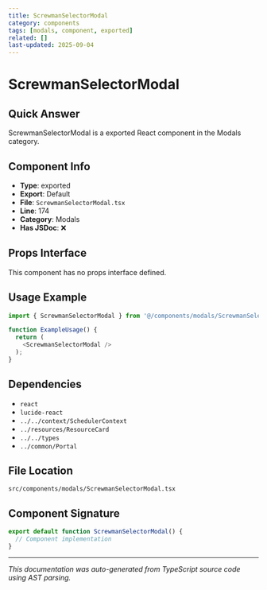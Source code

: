 ```yaml
---
title: ScrewmanSelectorModal
category: components
tags: [modals, component, exported]
related: []
last-updated: 2025-09-04
---
```


# ScrewmanSelectorModal

## Quick Answer
ScrewmanSelectorModal is a exported React component in the Modals category.

## Component Info

- **Type**: exported
- **Export**: Default
- **File**: `ScrewmanSelectorModal.tsx`
- **Line**: 174
- **Category**: Modals
- **Has JSDoc**: ❌

## Props Interface

This component has no props interface defined.

## Usage Example

```typescript
import { ScrewmanSelectorModal } from '@/components/modals/ScrewmanSelectorModal';

function ExampleUsage() {
  return (
    <ScrewmanSelectorModal />
  );
}
```

## Dependencies


- `react`
- `lucide-react`
- `../../context/SchedulerContext`
- `../resources/ResourceCard`
- `../../types`
- `../common/Portal`


## File Location

`src/components/modals/ScrewmanSelectorModal.tsx`

## Component Signature

```typescript
export default function ScrewmanSelectorModal() { 
  // Component implementation
}
```

---

*This documentation was auto-generated from TypeScript source code using AST parsing.*